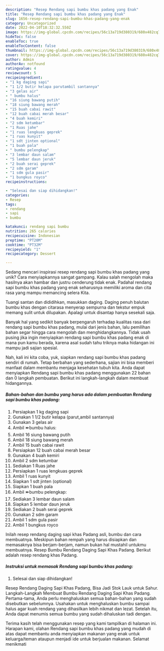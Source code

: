 ```yaml
---
description: "Resep Rendang sapi bumbu khas padang yang Enak"
title: "Resep Rendang sapi bumbu khas padang yang Enak"
slug: 1656-resep-rendang-sapi-bumbu-khas-padang-yang-enak
category: Uncategorized
date: 2022-04-10T18:32:32.550Z
image: https://img-global.cpcdn.com/recipes/56c13a719d380319/680x482cq70/rendang-sapi-bumbu-khas-padang-foto-resep-utama.jpg
hideToc: false
enableToc: true
enableTocContent: false
thumbnail: https://img-global.cpcdn.com/recipes/56c13a719d380319/680x482cq70/rendang-sapi-bumbu-khas-padang-foto-resep-utama.jpg
cover: https://img-global.cpcdn.com/recipes/56c13a719d380319/680x482cq70/rendang-sapi-bumbu-khas-padang-foto-resep-utama.jpg
author: Admin
authorAv: notfound
ratingvalue: 4
reviewcount: 5
recipeingredient:
- "1 kg daging sapi"
- "1 1/2 butir kelapa parutambil santannya"
- "3 gelas air"
- " bumbu halus"
- "16 siung bawang putih"
- "18 siung bawang merah"
- "15 buah cabai rawit"
- "12 buah cabai merah besar"
- "4 buah kemiri"
- "2 sdm ketumbar"
- "1 Ruas jahe"
- "1 ruas lengkuas geprek"
- "1 ruas kunyit"
- "1 sdt jinten optional"
- "1 buah pala"
- " bumbu pelengkap"
- "3 lembar daun salam"
- "5 lembar daun jeruk"
- "2 buah serai geprek"
- "2 sdm garam"
- "1 sdm gula pasir"
- "1 bungkus royco"
recipeinstructions:

- "Selesai dan siap dihidangkan!"
categories:
- Resep
tags:
- rendang
- sapi
- bumbu

katakunci: rendang sapi bumbu 
nutrition: 265 calories
recipecuisine: Indonesian
preptime: "PT20M"
cooktime: "PT32M"
recipeyield: "1"
recipecategory: Dessert

---
```





Sedang mencari inspirasi resep rendang sapi bumbu khas padang yang unik? Cara menyiapkannya sangat gampang. Kalau salah mengolah maka hasilnya akan hambar dan justru cenderung tidak enak. Padahal rendang sapi bumbu khas padang yang enak seharusnya memiliki aroma dan cita rasa yang mampu memancing selera Kita.





Tuangi santan dan dididihkan, masukkan daging. Daging penuh balutan bumbu khas dengan citarasa menyerap sempurna dan tekstur empuk memang sulit untuk dilupakan. Apalagi untuk disantap hanya sesekali saja.

Banyak hal yang sedikit banyak berpengaruh terhadap kualitas rasa dari rendang sapi bumbu khas padang, mulai dari jenis bahan, lalu pemilihan bahan segar hingga cara mengolah dan menghidangkannya. Tidak usah pusing jika ingin menyiapkan rendang sapi bumbu khas padang enak di mana pun kamu berada, karena asal sudah tahu triknya maka hidangan ini mampu jadi sajian spesial.






Nah, kali ini kita coba, yuk, siapkan rendang sapi bumbu khas padang sendiri di rumah. Tetap berbahan yang sederhana, sajian ini bisa memberi manfaat dalam membantu menjaga kesehatan tubuh kita. Anda dapat menyiapkan Rendang sapi bumbu khas padang menggunakan 22 bahan dan 0 langkah pembuatan. Berikut ini langkah-langkah dalam membuat hidangannya.

<!--inarticleads1-->

##### Bahan-bahan dan bumbu yang harus ada dalam pembuatan Rendang sapi bumbu khas padang:

1. Persiapkan 1 kg daging sapi
1. Gunakan 1 1/2 butir kelapa (parut,ambil santannya)
1. Gunakan 3 gelas air
1. Ambil  ⏩bumbu halus:
1. Ambil 16 siung bawang putih
1. Ambil 18 siung bawang merah
1. Ambil 15 buah cabai rawit
1. Persiapkan 12 buah cabai merah besar
1. Gunakan 4 buah kemiri
1. Ambil 2 sdm ketumbar
1. Sediakan 1 Ruas jahe
1. Persiapkan 1 ruas lengkuas geprek
1. Ambil 1 ruas kunyit
1. Siapkan 1 sdt jinten (optional)
1. Siapkan 1 buah pala
1. Ambil  ⏩bumbu pelengkap:
1. Sediakan 3 lembar daun salam
1. Siapkan 5 lembar daun jeruk
1. Sediakan 2 buah serai geprek
1. Gunakan 2 sdm garam
1. Ambil 1 sdm gula pasir
1. Ambil 1 bungkus royco


Inilah resep rendang daging sapi khas Padang asli, bumbu dan cara membuatnya. Meskipun bahan rempah yang harus disiapkan dan memasaknya bisa berjam-berjam, namun bukan hal mustahil untukmu membuatnya. Resep Bumbu Rendang Daging Sapi Khas Padang. Berikut adalah resep rendang khas Padang. 

<!--inarticleads2-->

##### Instruksi untuk memasak Rendang sapi bumbu khas padang:


1. Selesai dan siap dihidangkan!

Resep Rendang Daging Sapi Khas Padang, Bisa Jadi Stok Lauk untuk Sahur. Langkah-Langkah Membuat Bumbu Rendang Daging Sapi Khas Padang. Pertama-tama, Anda perlu menghaluskan semua bahan-bahan yang sudah disebutkan sebelumnya. Usahakan untuk menghaluskan bumbu sampai halus agar kuah rendang yang dihasilkan lebih nikmat dan lezat. Setelah itu, Anda dapat menumis semua bumbu yang sudah dihaluskan tadi dengan. 

Terima kasih telah menggunakan resep yang kami tampilkan di halaman ini. Harapan kami, olahan Rendang sapi bumbu khas padang yang mudah di atas dapat membantu anda menyiapkan makanan yang enak untuk keluarga/teman ataupun menjadi ide untuk berjualan makanan. Selamat menikmati
